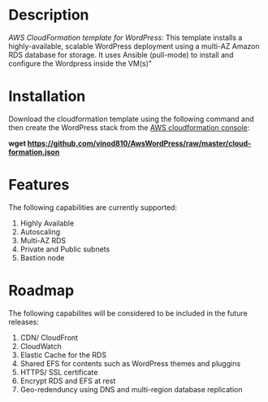 # Description
*AWS CloudFormation template for WordPress:* This template installs a highly-available, scalable WordPress deployment using a multi-AZ Amazon RDS database for storage. It uses Ansible (pull-mode) to install and configure the Wordpress inside the VM(s)"

# Installation
Download the cloudformation template using the following command and then create the WordPress stack from the [AWS cloudformation console](https://console.aws.amazon.com/cloudformation/):

**wget https://github.com/vinod810/AwsWordPress/raw/master/cloud-formation.json**  

# Features
The following capabilities are currently supported:
1. Highly Available
2. Autoscaling
3. Multi-AZ RDS 
4. Private and Public subnets
5. Bastion node

# Roadmap 
The following capabilites will be considered to be included in the future releases:
1. CDN/ CloudFront
2. CloudWatch 
3. Elastic Cache for the RDS
4. Shared EFS for contents such as WordPress themes and pluggins
5. HTTPS/ SSL certificate
6. Encrypt RDS and EFS at rest
7. Geo-redenduncy using DNS and multi-region database replication
